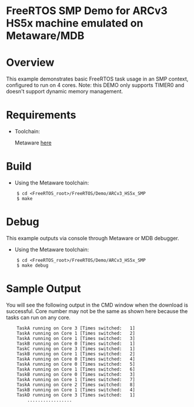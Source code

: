 FreeRTOS SMP Demo for ARCv3 HS5x machine emulated on Metaware/MDB
====================

Overview
====================
 This example demonstrates basic FreeRTOS task usage in an SMP context, configured to run on 4 cores.
 Note: this DEMO only supports TIMER0 and doesn't support dynamic memory management.

Requirements
====================
 * Toolchain:

    Metaware [here](https://www.synopsys.com/dw/ipdir.php?ds=sw_metaware)


Build
====================

 * Using the Metaware toolchain:
```
    $ cd <FreeRTOS_root>/FreeRTOS/Demo/ARCv3_HS5x_SMP
    $ make
```
Debug
====================

This example outputs via console through Metaware or MDB debugger. 

 * Using the Metaware toolchain:
```
    $ cd <FreeRTOS_root>/FreeRTOS/Demo/ARCv3_HS5x_SMP
    $ make debug
```
Sample Output
=============

You will see the following output in the CMD window when the download is successful. Core number may not
be the same as shown here because the tasks can run on any core.
```
    TaskA running on Core 3 [Times switched:   1]
    TaskA running on Core 1 [Times switched:   2]
    TaskA running on Core 1 [Times switched:   3]
    TaskB running on Core 0 [Times switched:   1]
    TaskC running on Core 3 [Times switched:   1]
    TaskB running on Core 1 [Times switched:   2]
    TaskA running on Core 0 [Times switched:   4]
    TaskA running on Core 0 [Times switched:   5]
    TaskA running on Core 1 [Times switched:   6]
    TaskB running on Core 0 [Times switched:   3]
    TaskA running on Core 1 [Times switched:   7]
    TaskA running on Core 2 [Times switched:   8]
    TaskB running on Core 1 [Times switched:   4]
    TaskD running on Core 3 [Times switched:   1]
        .................
```
